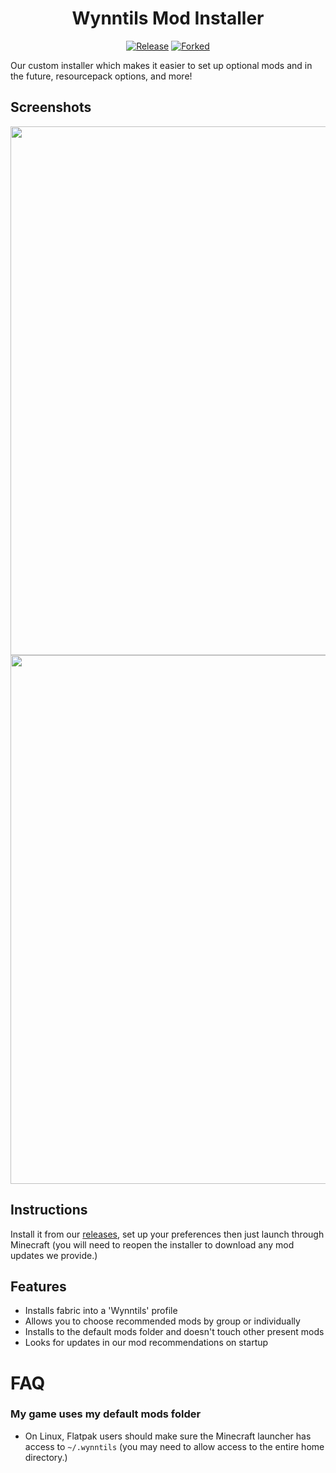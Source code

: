 <div align="center">

# Wynntils Mod Installer

[![Release](https://img.shields.io/github/v/release/Wynntils/launchy?label=Download&style=for-the-badge)](https://github.com/Wynntils/launchy/releases/latest)
[![Forked](https://img.shields.io/badge/Fork%20Of-MineInAbyss%2Flaunchy-green?style=for-the-badge&logo=github)](https://github.com/MineInAbyss/launchy)

</div>

Our custom installer which makes it easier to set up optional mods and in the future, resourcepack options, and more!

## Screenshots
<div align="center">
  <img src="https://user-images.githubusercontent.com/15234414/199800781-c9bf92d4-143a-46a3-a3b0-0188c8d7db39.png" width="846px">
  <img src="https://user-images.githubusercontent.com/15234414/199800326-027d1824-b8b3-4c36-9a54-b93886795f0e.png" width="846px">
</div>


## Instructions

Install it from our [releases](https://github.com/Wynntils/launchy/releases/latest), set up your preferences then just launch through Minecraft (you will need to reopen the installer to download any mod updates we provide.)

## Features
- Installs fabric into a 'Wynntils' profile
- Allows you to choose recommended mods by group or individually
- Installs to the default mods folder and doesn't touch other present mods
- Looks for updates in our mod recommendations on startup

# FAQ

### My game uses my default mods folder
- On Linux, Flatpak users should make sure the Minecraft launcher has access to `~/.wynntils` (you may need to allow access to the entire home directory.)
